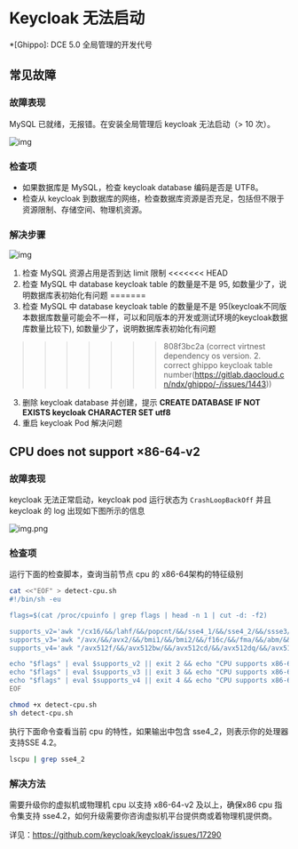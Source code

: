 # Keycloak 无法启动

*[Ghippo]: DCE 5.0 全局管理的开发代号

## 常见故障

### 故障表现

MySQL 已就绪，无报错。在安装全局管理后 keycloak 无法启动（> 10 次）。

![img](https://docs.daocloud.io/daocloud-docs-images/docs/reference/images/restart01.png)

### 检查项

- 如果数据库是 MySQL，检查 keycloak database 编码是否是 UTF8。
- 检查从 keycloak 到数据库的网络，检查数据库资源是否充足，包括但不限于资源限制、存储空间、物理机资源。

### 解决步骤

![img](https://docs.daocloud.io/daocloud-docs-images/docs/reference/images/restart02.png)

1. 检查 MySQL 资源占用是否到达 limit 限制
<<<<<<< HEAD
2. 检查 MySQL 中 database keycloak table 的数量是不是 95, 如数量少了，说明数据库表初始化有问题
=======
2. 检查 MySQL 中 database keycloak table 的数量是不是 95(keycloak不同版本数据库数量可能会不一样，可以和同版本的开发或测试环境的keycloak数据库数量比较下), 如数量少了，说明数据库表初始化有问题
>>>>>>> 808f3bc2a (correct virtnest dependency os version. 2. correct ghippo keycloak table number(https://gitlab.daocloud.cn/ndx/ghippo/-/issues/1443))
3. 删除 keycloak database 并创建，提示 **CREATE DATABASE IF NOT EXISTS keycloak CHARACTER SET utf8**
4. 重启 keycloak Pod 解决问题

## CPU does not support ×86-64-v2

### 故障表现

keycloak 无法正常启动，keycloak pod 运行状态为 `CrashLoopBackOff` 并且 keycloak 的 log 出现如下图所示的信息

![img.png](../images/14.png)

### 检查项
运行下面的检查脚本，查询当前节点 cpu 的 x86-64架构的特征级别
```bash
cat <<"EOF" > detect-cpu.sh
#!/bin/sh -eu

flags=$(cat /proc/cpuinfo | grep flags | head -n 1 | cut -d: -f2)

supports_v2='awk "/cx16/&&/lahf/&&/popcnt/&&/sse4_1/&&/sse4_2/&&/ssse3/ {found=1} END {exit !found}"'
supports_v3='awk "/avx/&&/avx2/&&/bmi1/&&/bmi2/&&/f16c/&&/fma/&&/abm/&&/movbe/&&/xsave/ {found=1} END {exit !found}"'
supports_v4='awk "/avx512f/&&/avx512bw/&&/avx512cd/&&/avx512dq/&&/avx512vl/ {found=1} END {exit !found}"'

echo "$flags" | eval $supports_v2 || exit 2 && echo "CPU supports x86-64-v2"
echo "$flags" | eval $supports_v3 || exit 3 && echo "CPU supports x86-64-v3"
echo "$flags" | eval $supports_v4 || exit 4 && echo "CPU supports x86-64-v4"
EOF

chmod +x detect-cpu.sh
sh detect-cpu.sh
```

执行下面命令查看当前 cpu 的特性，如果输出中包含 sse4_2，则表示你的处理器支持SSE 4.2。
```bash 
lscpu | grep sse4_2
```

### 解决方法
需要升级你的虚拟机或物理机 cpu 以支持 x86-64-v2 及以上，确保x86 cpu 指令集支持 sse4.2，如何升级需要你咨询虚拟机平台提供商或着物理机提供商。

详见：https://github.com/keycloak/keycloak/issues/17290
